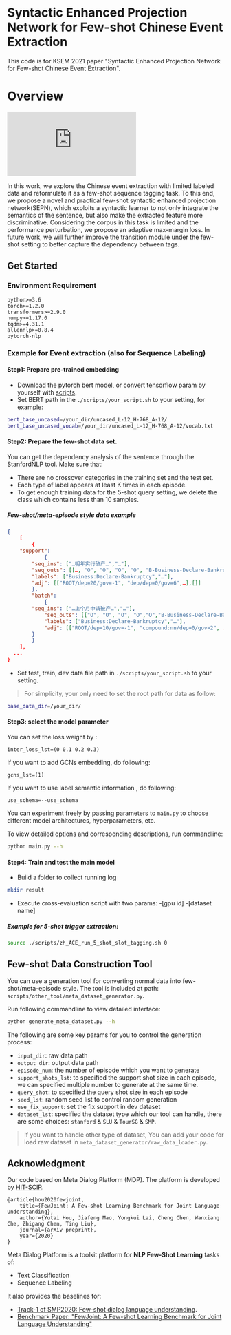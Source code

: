 # Syntactic Enhanced Projection Network for Few-shot Chinese Event Extraction 
This code is for KSEM 2021 paper "Syntactic Enhanced Projection Network for Few-shot Chinese Event Extraction".

# Overview
![FSCEE framework](https://github.com/WeSIG/FSCEE/blob/main/FECEE.pdf)

In this work, we explore the Chinese event extraction with limited labeled data and reformulate it as a few-shot sequence tagging task. 
To this end, we propose a novel and practical few-shot syntactic enhanced projection network(SEPN), which exploits a syntactic learner to not only integrate the semantics of the sentence, but also make the extracted feature more discriminative. Considering the corpus in this task is limited and the performance perturbation, we propose an adaptive max-margin loss. 
In future work, we will further improve the transition module under the few-shot setting to better capture the dependency between tags. 

## Get Started

### Environment Requirement
```
python>=3.6
torch>=1.2.0
transformers>=2.9.0
numpy>=1.17.0
tqdm>=4.31.1
allennlp>=0.8.4
pytorch-nlp
```

### Example for Event extraction (also for Sequence Labeling)


#### Step1: Prepare pre-trained embedding
- Download the pytorch bert model, or convert tensorflow param by yourself with [scripts](https://github.com/huggingface/transformers/blob/master/src/transformers/convert_bert_original_tf_checkpoint_to_pytorch.py).
- Set BERT path in the `./scripts/your_script.sh` to your setting, for example:

```bash
bert_base_uncased=/your_dir/uncased_L-12_H-768_A-12/
bert_base_uncased_vocab=/your_dir/uncased_L-12_H-768_A-12/vocab.txt
```

#### Step2: Prepare the few-shot data set. 
You can get the dependency analysis of the sentence through the StanfordNLP tool. 
Make sure that:
- There are no crossover categories in the training set and the test set. 
- Each type of label appears at least K times in each episode. 
- To get enough training data for the 5-shot query setting, we delete the class which contains less than 10 samples. 
	
##### Few-shot/meta-episode style data example

```json
{
    [
        {
	"support":
            {
	    "seq_ins": ["…明年实行破产…","…"], 
	    "seq_outs": [[…, "O", "O", "O", "O", "B-Business-Declare-Bankruptcy", "I-Business-Declare-Bankruptcy", …],[]],
	    "labels": ["Business:Declare-Bankruptcy","…"], 
	    "adj": [["ROOT/dep=20/gov=-1", "dep/dep=0/gov=6",…],[]]
	    }, 
        "batch": 
            {
	    "seq_ins": ["…上个月申请破产…","…"], 
            "seq_outs": [["O", "O", "O", "O","O","B-Business-Declare-Bankruptcy", "I-Business-Declare-Bankruptcy",…],[]], 
            "labels": ["Business:Declare-Bankruptcy","…"], 
            "adj": [["ROOT/dep=10/gov=-1", "compound:nn/dep=0/gov=2", ...],[]]
	    }
        }
    ], 
  ...
}

```

- Set test, train, dev data file path in `./scripts/your_script.sh` to your setting.
  
> For simplicity, your only need to set the root path for data as follow:
```bash
base_data_dir=/your_dir/
```
#### Step3: select the model parameter
You can set the loss weight by :
```
inter_loss_lst=(0 0.1 0.2 0.3)
```
If you want to add GCNs embedding, do following:
```
gcns_lst=(1)
```
If you want to use label semantic information , do following:
```
use_schema=--use_schema
```
You can experiment freely by passing parameters to `main.py` to choose different model architectures, hyperparameters, etc.

To view detailed options and corresponding descriptions, run commandline: 
```bash
python main.py --h
```

#### Step4: Train and test the main model
- Build a folder to collect running log
```bash
mkdir result
```

- Execute cross-evaluation script with two params: -[gpu id] -[dataset name]

##### Example for 5-shot trigger extraction:
```bash
source ./scripts/zh_ACE_run_5_shot_slot_tagging.sh 0
```  

## Few-shot Data Construction Tool
You can use a generation tool for converting normal data into few-shot/meta-episode style. 
The tool is included at path: `scripts/other_tool/meta_dataset_generator.py`. 

Run following commandline to view detailed interface:
```bash
python generate_meta_dataset.py --h
```

The following are some key params for you to control the generation process:
- `input_dir`: raw data path
- `output_dir`: output data path
- `episode_num`: the number of episode which you want to generate
- `support_shots_lst`: to specified the support shot size in each episode, we can specified multiple number to generate at the same time.
- `query_shot`: to specified the query shot size in each episode
- `seed_lst`: random seed list to control random generation
- `use_fix_support`:  set the fix support in dev dataset
- `dataset_lst`: specified the dataset type which our tool can handle, there are some choices: `stanford` & `SLU` & `TourSG` & `SMP`. 

> If you want to handle other type of dataset, 
> You can add your code for load raw dataset in `meta_dataset_generator/raw_data_loader.py`.


## Acknowledgment
Our code based on Meta Dialog Platform (MDP). The platform is developed by [HIT-SCIR](http://ir.hit.edu.cn/). 

```
@article{hou2020fewjoint,
	title={FewJoint: A Few-shot Learning Benchmark for Joint Language Understanding},
	author={Yutai Hou, Jiafeng Mao, Yongkui Lai, Cheng Chen, Wanxiang Che, Zhigang Chen, Ting Liu},
	journal={arXiv preprint},
	year={2020}
}
```
Meta Dialog Platform is  a toolkit platform for **NLP Few-Shot Learning** tasks of:
- Text Classification
- Sequence Labeling

It also provides the baselines for:
- [Track-1 of SMP2020: Few-shot dialog language understanding](https://smp2020.aconf.cn/smp.html#3).
- [Benchmark Paper: "FewJoint: A Few-shot Learning Benchmark for Joint Language Understanding"]("https://arxiv.org/abs/2009.08138")

